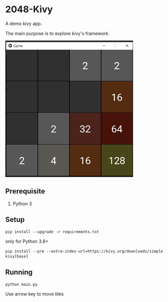 # 2048-Kivy
A demo kivy app.

The main purpose is to explore kivy's framework.

<img src="./screenshot/1.jpg" width="400px">


## Prerequisite
1. Python 3

## Setup
```
pip install --upgrade -r requirements.txt
```

only for Python 3.8+
```
pip install --pre --extra-index-url=https://kivy.org/downloads/simple kivy[base]
```

## Running
```
python main.py
```

Use arrow key to move tiles